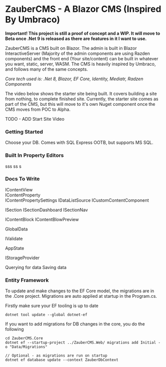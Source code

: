# ZauberCMS - A Blazor CMS (Inspired By Umbraco)

**Important! This project is still a proof of concept and a WIP. It will move to Beta once .Net 9 is released as there are features in it I want to use.**

ZauberCMS is a CMS built on Blazor. The admin is built in Blazor InteractiveServer (Majority of the admin components are using Razden components) and the front end (Your site/content) 
can be built in whatever you want, static, server, WASM. The CMS is heavily inspired by Umbraco, and follows many of the same concepts.

_Core tech used is: .Net 8, Blazor, EF Core, Identity, Mediatr, Radzen Components_

The video below shows the starter site being built. It covers building a site from nothing, to complete finished site. Currently, the starter site 
comes as part of the CMS, but this will move to it's own Nuget component once the CMS moves from POC to Alpha.

TODO - ADD Start Site Video

### Getting Started

Choose your DB. Comes with SQL Express OOTB, but supports MS SQL.

### Built In Property Editors

sss
ss
s

### Docs To Write

IContentView  
IContentProperty  
IContentPropertySettings
IDataListSource
ICustomContentComponent

ISection
ISectionDashboard
ISectionNav

IContentBlock
IContentBlowPreview

GlobalData

IValidate

AppState

IStorageProvider

Querying for data
Saving data


### Entity Framework

To update and make changes to the EF Core model, the migrations are in the .Core project. Migrations are auto applied at startup in the Program.cs.

Firstly make sure your EF tooling is up to date

```
dotnet tool update --global dotnet-ef
```

If you want to add migrations for DB changes in the core, you do the following

```
cd ZauberCMS.Core
dotnet ef --startup-project ../ZauberCMS.Web/ migrations add Initial -o "Data/Migrations"

// Optional - as migrations are run on startup  
dotnet ef database update --context ZauberDbContext
```
